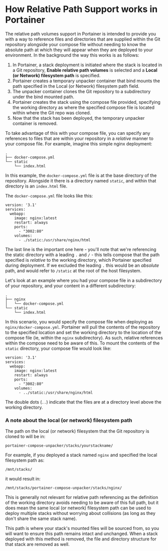 # How Relative Path Support works in Portainer

The relative path volumes support in Portainer is intended to provide you with a way to reference files and directories that are supplied within the Git repository alongside your compose file without needing to know the absolute path at which they will appear when they are deployed to your environment. In the background the way this works is as follows:

1. In Portainer, a stack deployment is initiated where the stack is located in a Git repository, **Enable relative path volumes** is selected and a **Local (or Network) filesystem path** is specified.
2. Portainer creates a temporary unpacker container that bind mounts the path specified in the Local (or Network) filesystem path field.
3. The unpacker container clones the Git repository to a subdirectory under the bind mounted path.
4. Portainer creates the stack using the compose file provided, specifying the working directory as where the specified compose file is located within where the Git repo was cloned.
5. Now that the stack has been deployed, the temporary unpacker container is removed.

To take advantage of this with your compose file, you can specify any references to files that are within your repository in a _relative_ manner to your compose file. For example, imagine this simple nginx deployment:

```
.
├── docker-compose.yml
└── static
    └── index.html
```

In this example, the `docker-compose.yml` file is at the base directory of the repository. Alongside it there is a directory named `static`, and within that directory is an `index.html` file.

The `docker-compose.yml` file looks like this:

```
version: '3.1'
services:
  webapp:
    image: nginx:latest
    restart: always
    ports:
      - "3002:80"
    volumes:
      - ./static:/usr/share/nginx/html
```

The last line is the important one here - you'll note that we're referencing the static directory with a leading `.` and `/` - this tells compose that the path specified is _relative_ to the working directory, which Portainer specified during deployment. If we excluded the leading `.` this would be an _absolute_ path, and would refer to `/static` at the root of the host filesystem.

Let's look at an example where you had your compose file in a subdirectory of your repository, and your content in a different subdirectory:

```
.
├── nginx
│   └── docker-compose.yml
└── static
    └── index.html
```

In this scenario, you would specify the compose file when deploying as `nginx/docker-compose.yml`. Portainer will pull the contents of the repository to the specified location and set the working directory to the location of the compose file (ie, within the `nginx` subdirectory). As such, relative references within the compose need to be aware of this. To mount the contents of the `static` directory, your compose file would look like:

```
version: '3.1'
services:
  webapp:
    image: nginx:latest
    restart: always
    ports:
      - "3002:80"
    volumes:
      - ../static:/usr/share/nginx/html
```

The double dots (`..`) indicate that the files are at a directory level above the working directory.

### A note about the local (or network) filesystem path

The path on the local (or network) filesystem that the Git repository is cloned to will be in:

```
portainer-compose-unpacker/stacks/yourstackname/
```

For example, if you deployed a stack named `nginx` and specified the local filesystem path as:

```
/mnt/stacks/
```

it would result in:

```
/mnt/stacks/portainer-compose-unpacker/stacks/nginx/
```

This is generally not relevant for relative path referencing as the definition of the working directory avoids needing to be aware of this full path, but it does mean the same local (or network) filesystem path can be used to deploy multiple stacks without worrying about collisions (as long as they don't share the same stack name).

This path is where your stack's mounted files will be sourced from, so you will want to ensure this path remains intact and unchanged. When a stack deployed with this method is removed, the file and directory structure for that stack are removed as well.
